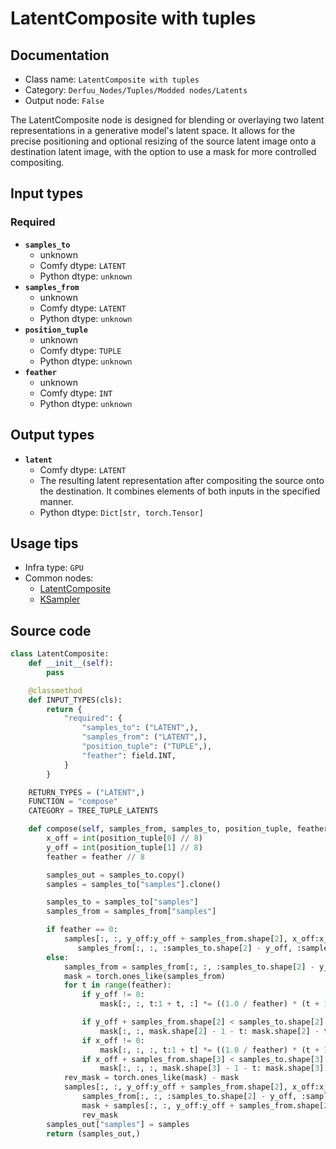 # LatentComposite with tuples
## Documentation
- Class name: `LatentComposite with tuples`
- Category: `Derfuu_Nodes/Tuples/Modded nodes/Latents`
- Output node: `False`

The LatentComposite node is designed for blending or overlaying two latent representations in a generative model's latent space. It allows for the precise positioning and optional resizing of the source latent image onto a destination latent image, with the option to use a mask for more controlled compositing.
## Input types
### Required
- **`samples_to`**
    - unknown
    - Comfy dtype: `LATENT`
    - Python dtype: `unknown`
- **`samples_from`**
    - unknown
    - Comfy dtype: `LATENT`
    - Python dtype: `unknown`
- **`position_tuple`**
    - unknown
    - Comfy dtype: `TUPLE`
    - Python dtype: `unknown`
- **`feather`**
    - unknown
    - Comfy dtype: `INT`
    - Python dtype: `unknown`
## Output types
- **`latent`**
    - Comfy dtype: `LATENT`
    - The resulting latent representation after compositing the source onto the destination. It combines elements of both inputs in the specified manner.
    - Python dtype: `Dict[str, torch.Tensor]`
## Usage tips
- Infra type: `GPU`
- Common nodes:
    - [LatentComposite](../../Comfy/Nodes/LatentComposite.md)
    - [KSampler](../../Comfy/Nodes/KSampler.md)



## Source code
```python
class LatentComposite:
    def __init__(self):
        pass

    @classmethod
    def INPUT_TYPES(cls):
        return {
            "required": {
                "samples_to": ("LATENT",),
                "samples_from": ("LATENT",),
                "position_tuple": ("TUPLE",),
                "feather": field.INT,
            }
        }

    RETURN_TYPES = ("LATENT",)
    FUNCTION = "compose"
    CATEGORY = TREE_TUPLE_LATENTS

    def compose(self, samples_from, samples_to, position_tuple, feather):
        x_off = int(position_tuple[0] // 8)
        y_off = int(position_tuple[1] // 8)
        feather = feather // 8

        samples_out = samples_to.copy()
        samples = samples_to["samples"].clone()

        samples_to = samples_to["samples"]
        samples_from = samples_from["samples"]

        if feather == 0:
            samples[:, :, y_off:y_off + samples_from.shape[2], x_off:x_off + samples_from.shape[3]] = \
               samples_from[:, :, :samples_to.shape[2] - y_off, :samples_to.shape[3] - x_off]
        else:
            samples_from = samples_from[:, :, :samples_to.shape[2] - y_off, :samples_to.shape[3] - x_off]
            mask = torch.ones_like(samples_from)
            for t in range(feather):
                if y_off != 0:
                    mask[:, :, t:1 + t, :] *= ((1.0 / feather) * (t + 1))

                if y_off + samples_from.shape[2] < samples_to.shape[2]:
                    mask[:, :, mask.shape[2] - 1 - t: mask.shape[2] - t, :] *= ((1.0 / feather) * (t + 1))
                if x_off != 0:
                    mask[:, :, :, t:1 + t] *= ((1.0 / feather) * (t + 1))
                if x_off + samples_from.shape[3] < samples_to.shape[3]:
                    mask[:, :, :, mask.shape[3] - 1 - t: mask.shape[3] - t] *= ((1.0 / feather) * (t + 1))
            rev_mask = torch.ones_like(mask) - mask
            samples[:, :, y_off:y_off + samples_from.shape[2], x_off:x_off + samples_from.shape[3]] = \
                samples_from[:, :, :samples_to.shape[2] - y_off, :samples_to.shape[3] - x_off] * \
                mask + samples[:, :, y_off:y_off + samples_from.shape[2], x_off:x_off + samples_from.shape[3]] *\
                rev_mask
        samples_out["samples"] = samples
        return (samples_out,)

```

